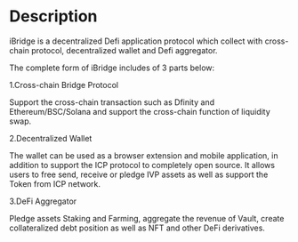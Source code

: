 # Description

iBridge is a decentralized Defi application protocol which collect with cross-chain protocol, decentralized wallet and Defi aggregator.

The complete form of iBridge includes of 3 parts below:

1.Cross-chain Bridge Protocol

Support the cross-chain transaction such as Dfinity and Ethereum/BSC/Solana and support the cross-chain function of liquidity swap.

2.Decentralized Wallet

The wallet can be used as a browser extension and mobile application, in addition to support the ICP protocol to completely open source. It allows users to free send, receive or pledge IVP assets as well as support the Token from ICP network.

3.DeFi Aggregator

Pledge assets Staking and Farming, aggregate the revenue of Vault, create collateralized debt position as well as NFT and other DeFi derivatives.

